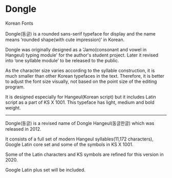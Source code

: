 # Dongle
Korean Fonts 

Dongle(동글) is a rounded sans-serif typeface for display and the name means ‘rounded shape(with cute impression)’ in Korean. 

Dongle was originally designed as a 'Jamo(consonant and vowel in Hangeul) typing module' for the author's student project. Later it revised into ‘one syllable module’ to be released to the public.

As the character size varies according to the syllable construction, it is much smaller than other Korean typefaces in the text. Therefore, it is better to adjust the font size visually, not based on the point size of the editing program.

It is designed especially for Hangeul(Korean script) but it includes Latin script as a part of KS X 1001. This typeface has light, medium and bold weight. 

-----------

Dongle(동글) is a revised name of Dongle Hangeul(동글한글) which was released in 2012.

It consists of a full set of modern Hangeul syllables(11,172 characters), Google Latin core set and some of the symbols in KS X 1001. 

Some of the Latin characters and KS symbols are refined for this version in 2020.

Google Latin plus set will be included.
